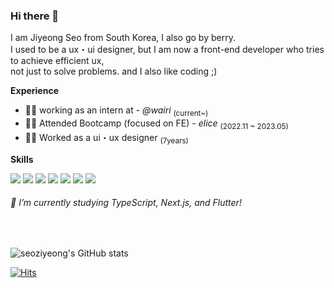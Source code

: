 ### Hi there 🍓

I am Jiyeong Seo from South Korea, I also go by berry.<br/>
I used to be a ux・ui designer, but I am now a front-end developer who tries to achieve efficient ux,<br/>
not just to solve problems. and I also like coding ;)

**Experience**
- 👩‍💼  working as an intern at - _@wairi_ <sub>(current~)</sub>
- 👩‍💻 Attended Bootcamp (focused on FE) - _elice_ <sub>(2022.11 ~ 2023.05)</sub>
- 👩‍🎨 Worked as a ui・ux designer  <sub>(7years)</sub>

**Skills**

<img src="https://img.shields.io/badge/html5-E34F26?style=flat-square&logo=html5&logoColor=white"> <img src="https://img.shields.io/badge/css-1572B6?style=flat-square&logo=css3&logoColor=white"> <img src="https://img.shields.io/badge/scss-CC6699?style=flat-square&logo=sass&logoColor=white"> <img src="https://img.shields.io/badge/javascript-F7DF1E?style=flat-square&logo=javascript&logoColor=black"> <img src="https://img.shields.io/badge/typescript-3178C6?style=flat-square&logo=typescript&logoColor=white"> <img src="https://img.shields.io/badge/react-61DAFB?style=flat-square&logo=react&logoColor=black"> <img src="https://img.shields.io/badge/figma-F24E1E?style=flat-square&logo=figma&logoColor=white">
<h6>🌱 I’m currently studying TypeScript, Next.js, and Flutter!</h6>
<br />

![seoziyeong's GitHub stats](https://github-readme-stats.vercel.app/api?username=seoziyeong&theme=graywhite)

[![Hits](https://hits.seeyoufarm.com/api/count/incr/badge.svg?url=https%3A%2F%2Fgithub.com%2Fseoziyeong&count_bg=%23D3B6FF&title_bg=%23969696&icon=github.svg&icon_color=%23E7E7E7&title=GITHUB&edge_flat=true)](https://hits.seeyoufarm.com)
